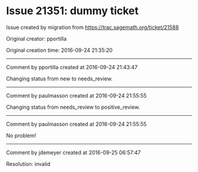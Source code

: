 # Issue 21351: dummy ticket

Issue created by migration from https://trac.sagemath.org/ticket/21588

Original creator: pportilla

Original creation time: 2016-09-24 21:35:20




---

Comment by pportilla created at 2016-09-24 21:43:47

Changing status from new to needs_review.


---

Comment by paulmasson created at 2016-09-24 21:55:55

Changing status from needs_review to positive_review.


---

Comment by paulmasson created at 2016-09-24 21:55:55

No problem!


---

Comment by jdemeyer created at 2016-09-25 06:57:47

Resolution: invalid
